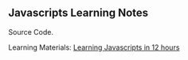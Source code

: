 ## Javascripts Learning Notes

Source Code.

Learning Materials: [Learning Javascripts in 12 hours](https://youtu.be/lfmg-EJ8gm4?si=h7K6sUNWyPBc6JSD)